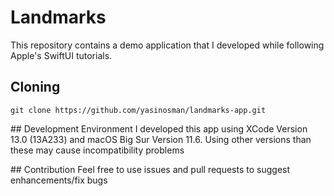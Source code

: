 # Landmarks
This repository contains a demo application that I developed while following Apple's SwiftUI tutorials.

## Cloning
```
git clone https://github.com/yasinosman/landmarks-app.git
```

## Development Environment
I developed this app using XCode Version 13.0 (13A233) and macOS Big Sur Version 11.6.
Using other versions than these may cause incompatibility problems

## Contribution
Feel free to use issues and pull requests to suggest enhancements/fix bugs
